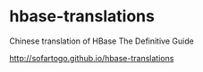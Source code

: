 hbase-translations
==================

Chinese translation of HBase The Definitive Guide


http://sofartogo.github.io/hbase-translations
